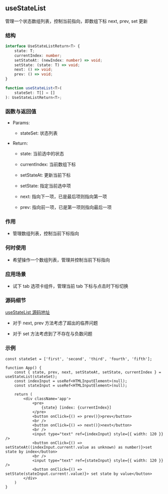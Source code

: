 ## useStateList

管理一个状态数组列表，控制当前指向，即数组下标 next, prev, set 更新

### 结构

```ts
interface UseStateListReturn<T> {
    state: T;
    currentIndex: number;
    setStateAt: (newIndex: number) => void;
    setState: (state: T) => void;
    next: () => void;
    prev: () => void;
}

function useStateList<T>(
    stateSet: T[] = []
): UseStateListReturn<T>;
```

### 函数与返回值

- Params:

    - stateSet: 状态列表

- Return:

    - state: 当前选中的状态

    - currentIndex: 当前数组下标

    - setStateAt: 更新当前下标

    - setState: 指定当前选中项

    - next: 指向下一项，已是最后项则指向第一项

    - prev: 指向前一项，已是第一项则指向最后一项

### 作用

- 管理数组列表，控制当前下标指向

### 何时使用

- 希望操作一个数组列表，管理并控制当前下标指向

### 应用场景

- 试下 tab 选项卡组件，管理当前 tab 下标与点击时下标切换

### 源码细节

[useStateList 源码地址](https://github.com/streamich/react-use/blob/master/src/useStateList.ts)

- 对于 next, prev 方法考虑了超出的临界问题

- 对于 set 方法考虑到了不存在与负数问题

### 示例

```tsx
const stateSet = ['first', 'second', 'third', 'fourth', 'fifth'];

function App() {
    const { state, prev, next, setStateAt, setState, currentIndex } = useStateList(stateSet);
    const indexInput = useRef<HTMLInputElement>(null);
    const stateInput = useRef<HTMLInputElement>(null);

    return (
        <div className='app'>
            <pre>
                {state} [index: {currentIndex}]
            </pre>
            <button onClick={() => prev()}>prev</button>
            <br />
            <button onClick={() => next()}>next</button>
            <br />
            <input type="text" ref={indexInput} style={{ width: 120 }} />
            <button onClick={() => setStateAt((indexInput.current!.value as unknown) as number)}>set state by index</button>
            <br />
            <input type="text" ref={stateInput} style={{ width: 120 }} />
            <button onClick={() => setState(stateInput.current!.value)}> set state by value</button>
        </div>
    )
}
```
